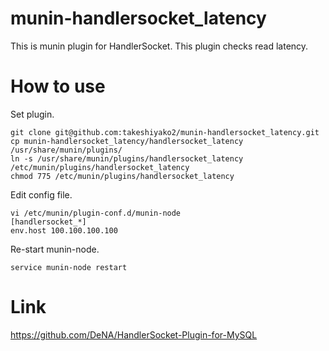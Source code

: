 # munin-handlersocket_latency

This is munin plugin for HandlerSocket. This plugin checks read latency.



# How to use

Set plugin.
```
git clone git@github.com:takeshiyako2/munin-handlersocket_latency.git
cp munin-handlersocket_latency/handlersocket_latency /usr/share/munin/plugins/
ln -s /usr/share/munin/plugins/handlersocket_latency /etc/munin/plugins/handlersocket_latency
chmod 775 /etc/munin/plugins/handlersocket_latency
```

Edit config file.
```
vi /etc/munin/plugin-conf.d/munin-node
[handlersocket_*]
env.host 100.100.100.100
```

Re-start munin-node.
```
service munin-node restart
```

# Link

https://github.com/DeNA/HandlerSocket-Plugin-for-MySQL


